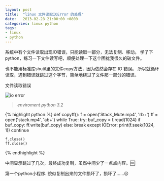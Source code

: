 ```yaml
---
layout: post
title:  "linux 文件读取IOError 的处理"
date:   2013-02-28 21:00:00 +0800
categories: linux python
tags:
- linux
- python
---
```


系统中有个文件读取出现IO错误，只能读取一部分，无法复制、移动。
学了下python，练习一下文件读写吧，顺便处理一下这个困扰我很久的破文件。

也不能用标准库shutil里的文件copy方法，因为依然会存在 IO 错误。
所以就循环读取，遇到错误就跳过这个字节，简单地绕过了文件那一部分的错误。

文件读取错误

![io error]({{site.baseurl}}/img/post/2013-02-28-bgioerror.png)

> *enviroment python 3.2*

{% highlight python %}
def copyff():
    f = open('Stack_Mute.mp4', 'rb+')
    ff = open('stack.mp4', 'ab+')
    while True:
        try:
            buf_copy = f.read(1024)
            if buf_copy:
                ff.write(buf_copy)
            else:
                break
        except IOError:
            print(f.seek(1024, 1))
            continue

    f.close()
    ff.close()
{% endhighlight %}

中间显示跳过了几次，最终成功复制，虽然中间少了一点点内容。:cool:

第一个python小程序.
貌似复制出来的文件损坏了，损坏了……:cry:
